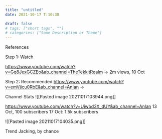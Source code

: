 ```yaml
---
title: "untitled"
date: 2021-10-17 T:10:38

draft: false
# tags: ["short tags", ""]
# categories: ["Some Description or Theme"]
---
```


References

Step 1: Watch

https://www.youtube.com/watch?v=Gq8JexGCZEo&ab_channel=TheTekkitRealm
-> 2m views, 10 Oct

Step 2:  Recommended
https://www.youtube.com/watch?v=emVjicu0RbE&ab_channel=AnIan
-> 

Channel Stats
![[Pasted image 20211017103944.png]]

https://www.youtube.com/watch?v=Uiwbd3X_dUY&ab_channel=AnIan
13 Oct, 100 subscribers
17 Oct: 1.5k subscribers


![[Pasted image 20211017104035.png]]

Trend Jacking, by chance

